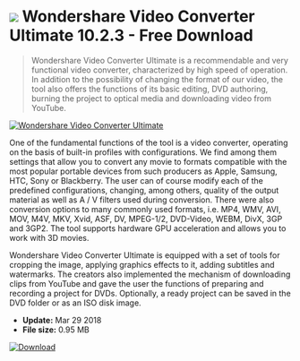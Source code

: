 # ![](https://cdn.softexe.net/static/icon/c/wondershare-video-converter-ultimate-10454.png) Wondershare Video Converter Ultimate 10.2.3 - Free Download

> Wondershare Video Converter Ultimate is a recommendable and very functional video converter, characterized by high speed of operation. In addition to the possibility of changing the format of our video, the tool also offers the functions of its basic editing, DVD authoring, burning the project to optical media and downloading video from YouTube.

[![Wondershare Video Converter Ultimate](https://gallery.dpcdn.pl/imgc/Tools/23758/g_-_420x350_1.5_-_x20130913182856_0.png)](https://softexe.net/win/multimedia/video/wondershare-video-converter-ultimate:pRded.html)

One of the fundamental functions of the tool is a video converter, operating on the basis of built-in profiles with configurations. We find among them settings that allow you to convert any movie to formats compatible with the most popular portable devices from such producers as Apple, Samsung, HTC, Sony or Blackberry. The user can of course modify each of the predefined configurations, changing, among others, quality of the output material as well as A / V filters used during conversion. There were also conversion options to many commonly used formats, i.e. MP4, WMV, AVI, MOV, M4V, MKV, Xvid, ASF, DV, MPEG-1/2, DVD-Video, WEBM, DivX, 3GP and 3GP2. The tool supports hardware GPU acceleration and allows you to work with 3D movies.
 
 Wondershare Video Converter Ultimate is equipped with a set of tools for cropping the image, applying graphics effects to it, adding subtitles and watermarks. The creators also implemented the mechanism of downloading clips from YouTube and gave the user the functions of preparing and recording a project for DVDs. Optionally, a ready project can be saved in the DVD folder or as an ISO disk image.


- **Update:** Mar 29 2018
- **File size:** 0.95 MB

[![Download](https://cdn.softexe.net/static/img/download.png)](https://softexe.net/win/multimedia/video/wondershare-video-converter-ultimate:pRded.html)

